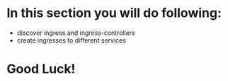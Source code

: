# In this section you will do following:

- discover ingress and ingress-controllers
- create ingresses to different services

# Good Luck!
